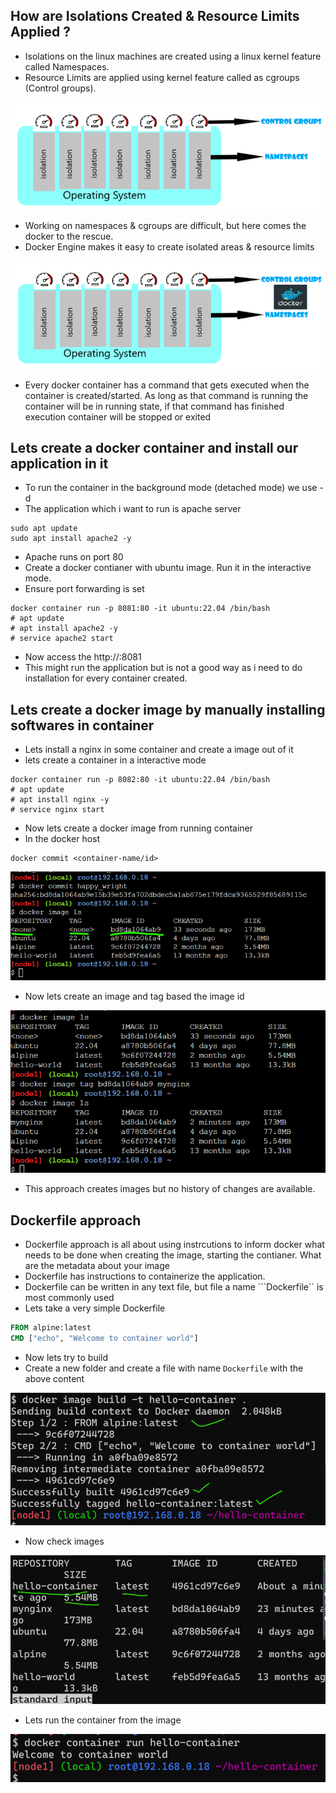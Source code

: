 ## How are Isolations Created & Resource Limits Applied ?
* Isolations on the linux machines are created using a linux kernel feature called Namespaces.
* Resource Limits are applied using kernel feature called as cgroups (Control groups).

![Preview](./Images/docker9.png)

* Working on namespaces & cgroups are difficult, but here comes the docker to the rescue.
* Docker Engine makes it easy to create isolated areas & resource limits

![Preview](./Images/docker10.png)

* Every docker container has a command that gets executed when the container is created/started. As long as that command is running the container will be in running state, if that command has finished execution container will be stopped or exited

## Lets create a docker container and install our application in it
* To run the container in the background mode (detached mode) we use -d
* The application which i want to run is apache server

```
sudo apt update
sudo apt install apache2 -y
```
* Apache runs on port 80
* Create a docker contianer with ubuntu image. Run it in the interactive mode.
* Ensure port forwarding is set

```
docker container run -p 8081:80 -it ubuntu:22.04 /bin/bash
# apt update
# apt install apache2 -y
# service apache2 start
```
* Now access the http://<ip of docker host>:8081
* This might run the application but is not a good way as i need to do installation for every container created.

## Lets create a docker image by manually installing softwares in container
* Lets install a nginx in some container and create a image out of it
* lets create a container in a interactive mode

```
docker container run -p 8082:80 -it ubuntu:22.04 /bin/bash
# apt update
# apt install nginx -y
# service nginx start
```
* Now lets create a docker image from running container
* In the docker host

```
docker commit <container-name/id>
```
![Preview](./Images/docker11.png)

* Now lets create an image and tag based the image id

![Preview](./Images/docker12.png)

* This approach creates images but no history of changes are available.

## Dockerfile approach
* Dockerfile approach is all about using instrcutions to inform docker what needs to be done when creating the image, starting the contianer. What are the metadata about your image
* Dockerfile has instructions to containerize the application.
* Dockerfile can be written in any text file, but file a name ```Dockerfile`` is most commonly used
* Lets take a very simple Dockerfile

```Dockerfile
FROM alpine:latest
CMD ["echo", "Welcome to container world"]
```
* Now lets try to build
* Create a new folder and create a file with name ```Dockerfile``` with the above content

![Preview](./Images/docker13.png)

* Now check images

![Preview](./Images/docker14.png)

* Lets run the container from the image

![Preview](./Images/docker15.png)

